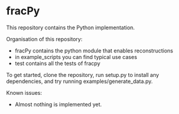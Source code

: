 # fracPy

This repository contains the Python implementation.

Organisation of this repository:

 * fracPy contains the python module that enables reconstructions
 * in example_scripts you can find typical use cases
 * test contains all the tests of fracpy
 
To get started, clone the repository, run setup.py to install any dependencies, and try running examples/generate_data.py.

Known issues:
* Almost nothing is implemented yet.

